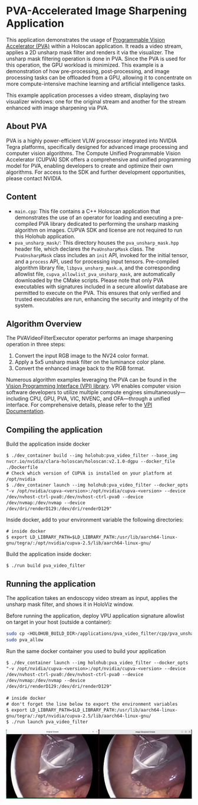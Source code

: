 # PVA-Accelerated Image Sharpening Application

This application demonstrates the usage of [Programmable Vision Accelerator (PVA)](#about-pva) within a Holoscan
application. It reads a video stream, applies a 2D unsharp mask filter and renders it via the
visualizer. The unsharp mask filtering operation is done in PVA. Since the PVA is used for this
operation, the GPU workload is minimized. This example is a demonstration of how pre-processing, post-processing, and image processing tasks can be offloaded from a GPU, allowing it to concentrate on more compute-intensive machine learning and artificial intelligence tasks.

This example application processes a video stream, displaying two visualizer windows: one for the original stream and another for the stream enhanced with image sharpening via PVA.

## About PVA

PVA is a highly power-efficient VLIW processor integrated into NVIDIA Tegra platforms, specifically designed for advanced image processing and computer vision algorithms. The Compute Unified Programmable Vision Accelerator (CUPVA) SDK offers a comprehensive and unified programming model for PVA, enabling developers to create and optimize their own algorithms. For access to the SDK and further development opportunities, please contact NVIDIA.

## Content

- `main.cpp`: This file contains a C++ Holoscan application that demonstrates the use of an operator for loading and executing a pre-compiled PVA library dedicated to performing the unsharp masking algorithm on images. CUPVA SDK and license are not required to run this Holohub application.
- `pva_unsharp_mask/`: This directory houses the `pva_unsharp_mask.hpp` header file, which declares the `PvaUnsharpMask` class. The `PvaUnsharpMask` class includes an `init` API, invoked for the initial tensor, and a `process` API, used for processing input tensors. Pre-compiled algorithm library file, `libpva_unsharp_mask.a`, and the corresponding allowlist file, `cupva_allowlist_pva_unsharp_mask`, are automatically downloaded by the CMake scripts.
Please note that only PVA executables with signatures included in a secure allowlist database are permitted to execute on the PVA. This ensures that only verified and trusted executables are run, enhancing the security and integrity of the system.

## Algorithm Overview

The PVAVideoFilterExecutor operator performs an image sharpening operation in three steps:

1. Convert the input RGB image to the NV24 color format.
2. Apply a 5x5 unsharp mask filter on the luminance color plane.
3. Convert the enhanced image back to the RGB format.

Numerous algorithm examples leveraging the PVA can be found in the [Vision Programming Interface (VPI) library](https://developer.nvidia.com/embedded/vpi). VPI enables computer vision software developers to utilize multiple compute engines simultaneously&mdash;including CPU, GPU, PVA, VIC, NVENC, and OFA&mdash;through a unified interface. For comprehensive details, please refer to the [VPI Documentation](https://docs.nvidia.com/vpi/index.html).

## Compiling the application

Build the application inside docker

```
$ ./dev_container build --img holohub:pva_video_filter --base_img nvcr.io/nvidia/clara-holoscan/holoscan:v2.1.0-dgpu --docker_file ./Dockerfile
# Check which version of CUPVA is installed on your platform at /opt/nvidia
$ ./dev_container launch --img holohub:pva_video_filter --docker_opts "-v /opt/nvidia/cupva-<version>:/opt/nvidia/cupva-<version> --device /dev/nvhost-ctrl-pva0:/dev/nvhost-ctrl-pva0 --device /dev/nvmap:/dev/nvmap --device /dev/dri/renderD129:/dev/dri/renderD129"
```

Inside docker, add to your environment variable the following directories:
```
# inside docker
$ export LD_LIBRARY_PATH=$LD_LIBRARY_PATH:/usr/lib/aarch64-linux-gnu/tegra/:/opt/nvidia/cupva-2.5/lib/aarch64-linux-gnu/
```

Build the application inside docker:
```
$ ./run build pva_video_filter
```
## Running the application

The application takes an endoscopy video stream as input, applies the unsharp mask filter, and shows it in
HoloViz window.

Before running the application, deploy VPU application signature allowlist on target in your host (outside a container):
```bash
sudo cp <HOLOHUB_BUILD_DIR>/applications/pva_video_filter/cpp/pva_unsharp_mask/cupva_allowlist_pva_unsharp_mask /etc/pva/allow.d/cupva_allowlist_pva_unsharp_mask
sudo pva_allow
```

Run the same docker container you used to build your application

```
$ ./dev_container launch --img holohub:pva_video_filter --docker_opts "-v /opt/nvidia/cupva-<version>:/opt/nvidia/cupva-<version> --device /dev/nvhost-ctrl-pva0:/dev/nvhost-ctrl-pva0 --device /dev/nvmap:/dev/nvmap --device /dev/dri/renderD129:/dev/dri/renderD129"

# inside docker
# don't forget the line below to export the environment variables
$ export LD_LIBRARY_PATH=$LD_LIBRARY_PATH:/usr/lib/aarch64-linux-gnu/tegra/:/opt/nvidia/cupva-2.5/lib/aarch64-linux-gnu/
$ ./run launch pva_video_filter
```


![PVA Example](pva_example.png)